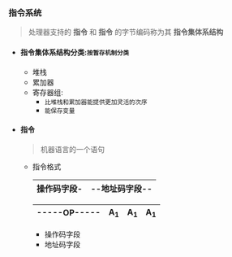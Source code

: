 ### 指令系统
  > 处理器支持的 **指令** 和 **指令** 的字节编码称为其 **指令集体系结构**
  + #### 指令集体系结构分类:`按暂存机制分类`
    + 堆栈
    + 累加器
    + 寄存器组:
      + `比堆栈和累加器能提供更加灵活的次序`
      + `能保存变量`
  + #### 指令
    > 机器语言的一个语句
    
    + 指令格式

      |操作码字段-|--地址码字段--|
      |:-------|-------:|
      
      |-----OP-----|A<sub>1</sub>|A<sub>1</sub>|A<sub>1</sub>|
      |:-------|-------|-------|-------:|      
      + 操作码字段
      + 地址码字段
      
  
